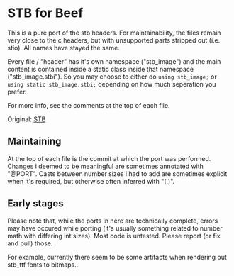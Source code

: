 # STB for Beef
This is a pure port of the stb headers. For maintainability, the files remain very close to the c headers, but with unsupported parts stripped out (i.e. stio). All names have stayed the same.

Every file / "header" has it's own namespace ("stb_image") and the main content is contained inside a static class inside that namespace ("stb_image.stbi"). So you may choose to either do ``using stb_image;`` or ``using static stb_image.stbi;`` depending on how much seperation you prefer.

For more info, see the comments at the top of each file.

Original: [STB](https://github.com/nothings/stb)

## Maintaining
At the top of each file is the commit at which the port was performed.
Changes i deemed to be meaningful are sometimes annotated with "@PORT". Casts between number sizes i had to add are sometimes explicit when it's required, but otherwise often inferred with "(.)".

## Early stages
Please note that, while the ports in here are technically complete, errors may have occured while porting (it's usually something related to number math with differing int sizes). Most code is untested. Please report (or fix and pull) those.

For example, currently there seem to be some artifacts when rendering out stb_ttf fonts to bitmaps...
